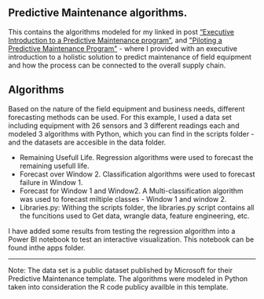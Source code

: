 
## Predictive Maintenance algorithms.

This contains the algorithms modeled for my linked in post [“Executive Introduction to a Predictive Maintenance program”](https://www.linkedin.com/pulse/executive-introduction-predictive-maintenance-program-coronado/), and ["Piloting a Predictive Maintenance Program"](https://www.linkedin.com/pulse/piloting-holistic-predictive-maintenance-program-rodrigo-coronado/) -  where I provided with an executive introduction to a holistic solution to predict maintenance of field equipment and how the process can be connected to the overall supply chain. 

## Algorithms

Based on the nature of the field equipment and business needs, different forecasting methods can be used. For this example, I used a data set including equipment with 26 sensors and 3 different readings each and modeled 3 algorithms with Python, which you can find in the scripts folder - and the datasets are accesible in the data folder. 


- Remaining Usefull Life. Regression algorithms were used to forecast the remaining usefull life.
- Forecast over Window 2. Classification algorithms were used to forecast failure in Window 1. 
- Forecast for Window 1 and Window2. A Multi-classification algorithm was used to forecast miltiple classes - Window 1 and window 2.
- Libraries.py: Withing the scripts folder, the libraries.py script contains all the funcitions used to Get data, wrangle data, feature engineering, etc. 

I have added some results from testing the regression algorithm into a Power BI notebook to test an interactive visualization. This notebook can be found inthe apps folder. 

-------------------------
Note: The data set is a public dataset published by Microsoft for their Predictive Maintenance template. 
The algorithms were modeled in Python taken into consideration the R code publicy availble in this template. 

